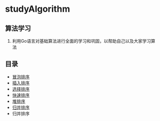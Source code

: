 # studyAlgorithm
## 算法学习
1. 利用Go语言对基础算法进行全面的学习和巩固，以帮助自己以及大家学习算法

## 目录
* [冒泡排序](https://github.com/xiangdong1987/studyAlgorithm/tree/master/bubbleSort "快速排序")
* [插入排序](https://github.com/xiangdong1987/studyAlgorithm/tree/master/insertSort "快速排序")
* [选择排序](https://github.com/xiangdong1987/studyAlgorithm/tree/master/selectSort "选择排序")
* [快速排序](https://github.com/xiangdong1987/studyAlgorithm/tree/master/quickSort "快速排序")
* [堆排序](https://github.com/xiangdong1987/studyAlgorithm/tree/master/heapkSort "堆排序")
* [归并排序](https://github.com/xiangdong1987/studyAlgorithm/tree/master/mergeSort "归并排序")
* 归并排序